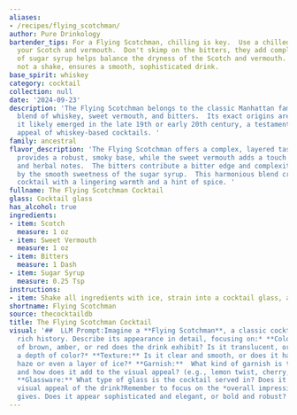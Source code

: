 ```yaml
---
aliases:
- /recipes/flying_scotchman/
author: Pure Drinkology
bartender_tips: For a Flying Scotchman, chilling is key.  Use a chilled glass, pre-chill
  your Scotch and vermouth.  Don't skimp on the bitters, they add complexity.  A dash
  of sugar syrup helps balance the dryness of the Scotch and vermouth.  A gentle stir,
  not a shake, ensures a smooth, sophisticated drink.
base_spirit: whiskey
category: cocktail
collection: null
date: '2024-09-23'
description: 'The Flying Scotchman belongs to the classic Manhattan family, a sophisticated
  blend of whiskey, sweet vermouth, and bitters.  Its exact origins are murky, but
  it likely emerged in the late 19th or early 20th century, a testament to the enduring
  appeal of whiskey-based cocktails. '
family: ancestral
flavor_description: 'The Flying Scotchman offers a complex, layered taste.  The Scotch
  provides a robust, smoky base, while the sweet vermouth adds a touch of sweetness
  and herbal notes.  The bitters contribute a bitter edge and complexity, balanced
  by the smooth sweetness of the sugar syrup.  This harmonious blend creates a well-rounded
  cocktail with a lingering warmth and a hint of spice. '
fullname: The Flying Scotchman Cocktail
glass: Cocktail glass
has_alcohol: true
ingredients:
- item: Scotch
  measure: 1 oz
- item: Sweet Vermouth
  measure: 1 oz
- item: Bitters
  measure: 1 Dash
- item: Sugar Syrup
  measure: 0.25 Tsp
instructions:
- item: Shake all ingredients with ice, strain into a cocktail glass, and serve.
shortname: Flying Scotchman
source: thecocktaildb
title: The Flying Scotchman Cocktail
visual: '##  LLM Prompt:Imagine a **Flying Scotchman**, a classic cocktail with a
  rich history. Describe its appearance in detail, focusing on:* **Color:** What shades
  of brown, amber, or red does the drink exhibit? Is it translucent, or does it have
  a depth of color?* **Texture:** Is it clear and smooth, or does it have a slight
  haze or even a layer of ice?* **Garnish:**  What kind of garnish is typically used,
  and how does it add to the visual appeal? (e.g., lemon twist, cherry, orange peel)*
  **Glassware:** What type of glass is the cocktail served in? Does it enhance the
  visual appeal of the drink?Remember to focus on the *overall impression* the drink
  gives. Does it appear sophisticated and elegant, or bold and robust? '
---
```



